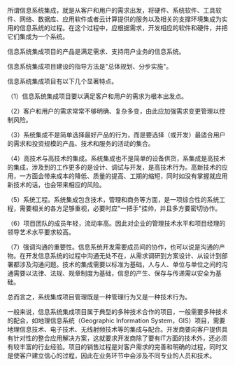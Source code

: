 
所谓信息系统集成，就是从客户和用户的需求出发，将硬件、系统软件、工具软件、网络、数据库、应用软件或者云计算提供的服务以及相关的支撑环境集成为实用的信息系统的过程。在这个过程中，应根据需求，开发相应的软件和硬件，并把它们集成为一个系统。

信息系统集成项目的产品是满足需求、支持用户业务的信息系统。

信息系统集成项目建设的指导方法是"总体规划、分步实施"。

信息系统集成项目有以下几个显著特点。

（1）信息系统集成项目要以满足客户和用户的需求为根本出发点。

（2）客户和用户的需求常常不够明确、复杂多变，由此应加强需求变更管理以控制风险。

（3）系统集成不是简单选择最好产品的行为，而是要选择（或开发）最适合用户的需求和投资规模的产品、技术和服务的活动的集合。

（4）高技术与高技术的集成。系统集成也不是简单的设备供货，系集成是高技术的集成，涉及到的工作更多的是设计、调试与开发，是高技术行为。高新技术的应用，一方面会带来成本的降低、质量的提高、工期的缩短，同时如没有掌握就应用新技术的话，也会带来相应的风险。

（5）系统工程。系统集成包含技术，管理和商务等方面，是一项综合性的系统工程，需要相关的各方足够重视，必要时应"一把手"挂帅，并且多方要密切协作。

（6）项目团队的成员年轻，流动率高。因此对企业的管理技术水平和项目经理的领导艺术水平要求较高。

（7）强调沟通的重要性。信息系统开发需要成员间的协作，也可以说是沟通的产物。在开发信息系统的过程中沟通无处不在，从需求调研到方案设计、从设计到部署都涉及沟通问题。技术的集成需要以标准为基础，人与人、单位与单位之间的沟通需要以法律、法规、规章制度为基础，信息的产生、保存与传递需以安全为基础。

总而言之，系统集成项目管理既是一种管理行为又是一种技术行为。

一般来说，信息系统集成项目属于典型的多种技术合作的项目，一般需要多种技术的配合，如地理信息系统（Geographic Information System，GIS）项目，需要地理信息技术、电子技术、无线射频技术等的集成与配合。开发商要向客户提供具有针对性的整合应用解决方案，这就要求开发商除了要有IT方面的技术外，还必须有较丰富的行业经验。项目的销售过程是对客户需求的完善和明确的过程，同时又是使客户建立信心的过程，因此在业务环节中会涉及不同专业的人员和技术。
